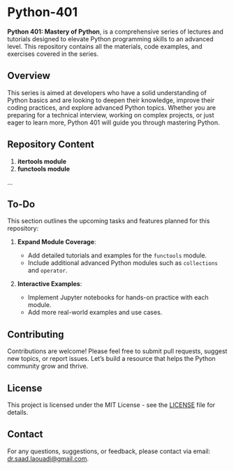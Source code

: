 # Python-401

**Python 401: Mastery of Python**, is a comprehensive series of lectures and tutorials designed to elevate Python programming skills to an advanced level. This repository contains all the materials, code examples, and exercises covered in the series.

## Overview

This series is aimed at developers who have a solid understanding of Python basics and are looking to deepen their knowledge, improve their coding practices, and explore advanced Python topics. Whether you are preparing for a technical interview, working on complex projects, or just eager to learn more, Python 401 will guide you through mastering Python.

## Repository Content

1. **itertools module**
2. **functools module**

... 


## To-Do

This section outlines the upcoming tasks and features planned for this repository:

1. **Expand Module Coverage**:
   - Add detailed tutorials and examples for the `functools` module.
   - Include additional advanced Python modules such as `collections` and `operator`.

2. **Interactive Examples**:
   - Implement Jupyter notebooks for hands-on practice with each module.
   - Add more real-world examples and use cases.

## Contributing

Contributions are welcome! Please feel free to submit pull requests, suggest new topics, or report issues. Let’s build a resource that helps the Python community grow and thrive.

## License

This project is licensed under the MIT License - see the [LICENSE](LICENSE) file for details.

## Contact

For any questions, suggestions, or feedback, please contact via email: [dr.saad.laouadi@gmail.com](mailto:dr.saad.laouadi@gmail.com).